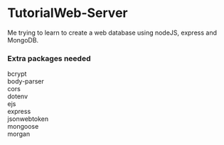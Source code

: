 # TutorialWeb-Server
Me trying to learn to create a web database using nodeJS, express and MongoDB.

### Extra packages needed
bcrypt\
body-parser\
cors\
dotenv\
ejs\
express\
jsonwebtoken\
mongoose\
morgan
